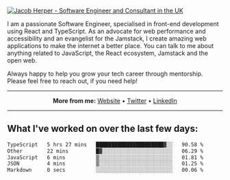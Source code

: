 [![Jacob Herper - Software Engineer and Consultant in the UK](https://res.cloudinary.com/jacobherper/image/upload/v1641506277/gh-image.png)](https://jacobherper.com/)

I am a passionate Software Engineer, specialised in front-end development using React and TypeScript. As an advocate for web performance and accessibility and an evangelist for the Jamstack, I create amazing web applications to make the internet a better place. You can talk to me about anything related to JavaScript, the React ecosystem, Jamstack and the open web.

Always happy to help you grow your tech career through mentorship. Please feel free to reach out, if you need help!

---

<p align="center">
  <strong>More from me:</strong> 
  <a href="https://jacobherper.com/">Website</a> •
  <a href="https://twitter.com/intent/follow?screen_name=jakeherp&tw_p=followbutton">Twitter</a> •
  <a href="https://www.linkedin.com/in/jacobherper/">LinkedIn</a>
</p>

---

## What I've worked on over the last few days:

<!--START_SECTION:waka-->

```txt
TypeScript   5 hrs 27 mins   ██████████████████████▓░░   90.58 %
Other        22 mins         █▓░░░░░░░░░░░░░░░░░░░░░░░   06.29 %
JavaScript   6 mins          ▒░░░░░░░░░░░░░░░░░░░░░░░░   01.81 %
JSON         4 mins          ▒░░░░░░░░░░░░░░░░░░░░░░░░   01.25 %
Markdown     0 secs          ░░░░░░░░░░░░░░░░░░░░░░░░░   00.06 %
```

<!--END_SECTION:waka-->
